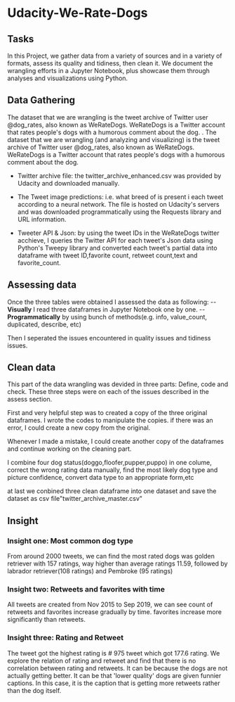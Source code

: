 # Udacity-We-Rate-Dogs

## Tasks

In this Project, we gather data from a variety of sources and in a variety of formats, assess its quality and tidiness, then clean it. We document the wrangling efforts in a Jupyter Notebook, plus showcase them through analyses and visualizations using Python.

## Data Gathering

The dataset that we are wrangling is the tweet archive of Twitter user @dog_rates, also known as WeRateDogs. WeRateDogs is a Twitter account that rates people's dogs with a humorous comment about the dog. 
.
The dataset that we are wrangling (and analyzing and visualizing) is the tweet archive of Twitter user @dog_rates, also known as WeRateDogs. WeRateDogs is a Twitter account that rates people's dogs with a humorous comment about the dog.

   * Twitter archive file: the twitter_archive_enhanced.csv was provided by Udacity and downloaded manually.

   * The Tweet image predictions: i.e. what breed of is present i each tweet according to a neural network. The file is hosted on Udacity's servers and was downloaded programmatically using the Requests library and URL information.

   * Tweeter API & Json: by using the tweet IDs in the WeRateDogs twitter acchieve, I queries the Twitter API for each tweet's Json data using Python's Tweepy library and converted each tweet's partial data into dataframe with tweet ID,favorite count, retweet count,text and favorite_count.

## Assessing data
Once the three tables were obtained I assessed the data as following:
      -- **Visually** I read three dataframes in Jupyter Notebook one by one.
      -- **Programmatically**  by using bunch of methods(e.g. info, value_count, duplicated, describe, etc) 

Then I seperated the issues encountered in quality issues and tidiness issues.

## Clean data
This part of the data wrangling was devided in three parts: Define, code and check. These three steps were on each of the issues described in the assess section.

First and very helpful step was to created a copy of the three original dataframes. I wrote the codes to manipulate the copies. if there was an error, I could create a new copy from the original.

Whenever I made a mistake, I could create another copy of the dataframes and continue working on the cleaning part.

I combine four dog status(doggo,floofer,pupper,puppo) in one colume, correct the wrong rating data manually, find the most likely dog type and picture confidence, convert data type to an appropriate form,etc

at last we conbined three clean dataframe into one dataset and save the dataset as csv file"twitter_archive_master.csv"

## Insight
### Insight one: Most common dog type
From around 2000 tweets, we can find the most rated dogs was golden retriever with 157 ratings, way higher than average ratings 11.59, followed by labrador retriever(108 ratings) and Pembroke (95 ratings)

### Insight two: Retweets and favorites with time
All tweets are created from Nov 2015 to Sep 2019, we can see count of retweets and favorites increase gradually by time. favorites increase more significantly than retweets.

### Insight three: Rating and Retweet
The tweet got the highest rating is # 975 tweet which got 177.6 rating. We explore the relation of rating and retweet and find that there is no correlation between rating and retweets. It can be because the dogs are not actually getting better. It can be that 'lower quality' dogs are given funnier captions. In this case, it is the caption that is getting more retweets rather than the dog itself.
